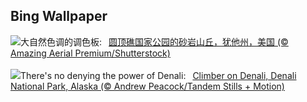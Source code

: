 ## Bing Wallpaper
![](https://www.bing.com/th?id=OHR.CapitolButte_ZH-CN7707972988_UHD.jpg&w=1000)大自然色调的调色板:&nbsp;&ensp;[圆顶礁国家公园的砂岩山丘，犹他州，美国 (© Amazing Aerial Premium/Shutterstock)](https://www.bing.com/th?id=OHR.CapitolButte_ZH-CN7707972988_UHD.jpg)
<br><br/>
![](https://www.bing.com/th?id=OHR.DenaliClimber_EN-US1974827525_UHD.jpg&w=1000)There's no denying the power of Denali:&nbsp;&ensp;[Climber on Denali, Denali National Park, Alaska (© Andrew Peacock/Tandem Stills + Motion)](https://www.bing.com/th?id=OHR.DenaliClimber_EN-US1974827525_UHD.jpg)
<br><br/>
